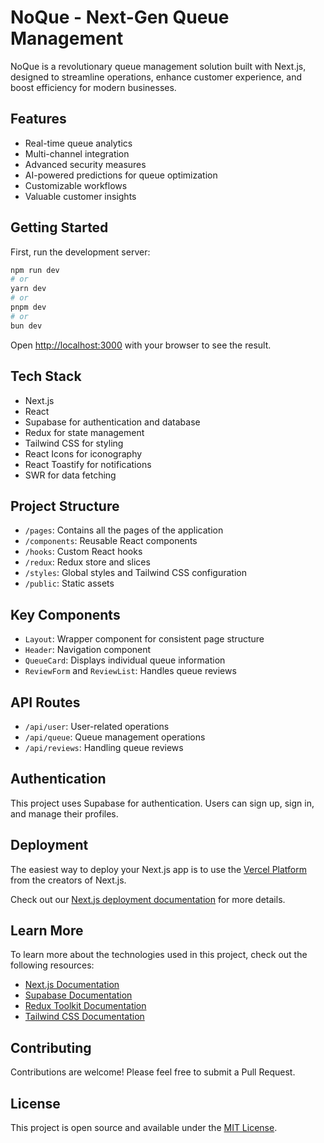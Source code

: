 # NoQue - Next-Gen Queue Management

NoQue is a revolutionary queue management solution built with Next.js, designed to streamline operations, enhance customer experience, and boost efficiency for modern businesses.

## Features

- Real-time queue analytics
- Multi-channel integration
- Advanced security measures
- AI-powered predictions for queue optimization
- Customizable workflows
- Valuable customer insights

## Getting Started

First, run the development server:

```bash
npm run dev
# or
yarn dev
# or
pnpm dev
# or
bun dev
```

Open [http://localhost:3000](http://localhost:3000) with your browser to see the result.

## Tech Stack

- Next.js
- React
- Supabase for authentication and database
- Redux for state management
- Tailwind CSS for styling
- React Icons for iconography
- React Toastify for notifications
- SWR for data fetching

## Project Structure

- `/pages`: Contains all the pages of the application
- `/components`: Reusable React components
- `/hooks`: Custom React hooks
- `/redux`: Redux store and slices
- `/styles`: Global styles and Tailwind CSS configuration
- `/public`: Static assets

## Key Components

- `Layout`: Wrapper component for consistent page structure
- `Header`: Navigation component
- `QueueCard`: Displays individual queue information
- `ReviewForm` and `ReviewList`: Handles queue reviews

## API Routes

- `/api/user`: User-related operations
- `/api/queue`: Queue management operations
- `/api/reviews`: Handling queue reviews

## Authentication

This project uses Supabase for authentication. Users can sign up, sign in, and manage their profiles.

## Deployment

The easiest way to deploy your Next.js app is to use the [Vercel Platform](https://vercel.com/new?utm_medium=default-template&filter=next.js&utm_source=create-next-app&utm_campaign=create-next-app-readme) from the creators of Next.js.

Check out our [Next.js deployment documentation](https://nextjs.org/docs/deployment) for more details.

## Learn More

To learn more about the technologies used in this project, check out the following resources:

- [Next.js Documentation](https://nextjs.org/docs)
- [Supabase Documentation](https://supabase.io/docs)
- [Redux Toolkit Documentation](https://redux-toolkit.js.org/)
- [Tailwind CSS Documentation](https://tailwindcss.com/docs)

## Contributing

Contributions are welcome! Please feel free to submit a Pull Request.

## License

This project is open source and available under the [MIT License](LICENSE).
